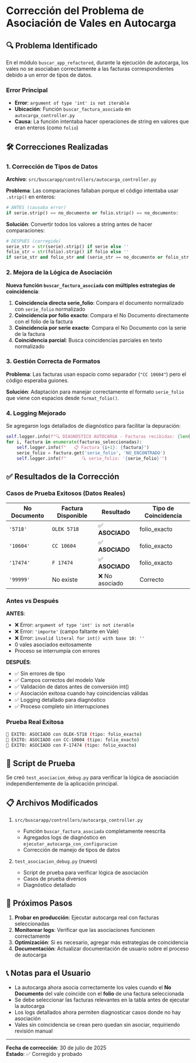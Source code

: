 # Corrección del Problema de Asociación de Vales en Autocarga

## 🔍 Problema Identificado

En el módulo `buscar_app_refactored`, durante la ejecución de autocarga, los vales no se asociaban correctamente a las facturas correspondientes debido a un error de tipos de datos.

### Error Principal
- **Error**: `argument of type 'int' is not iterable`
- **Ubicación**: Función `buscar_factura_asociada` en `autocarga_controller.py`
- **Causa**: La función intentaba hacer operaciones de string en valores que eran enteros (como `folio`)

## 🛠️ Correcciones Realizadas

### 1. Corrección de Tipos de Datos

**Archivo**: `src/buscarapp/controllers/autocarga_controller.py`

**Problema**: Las comparaciones fallaban porque el código intentaba usar `.strip()` en enteros:
```python
# ANTES (causaba error)
if serie.strip() == no_documento or folio.strip() == no_documento:
```

**Solución**: Convertir todos los valores a string antes de hacer comparaciones:
```python
# DESPUÉS (corregido)
serie_str = str(serie).strip() if serie else ''
folio_str = str(folio).strip() if folio else ''
if serie_str and folio_str and (serie_str == no_documento or folio_str == no_documento):
```

### 2. Mejora de la Lógica de Asociación

**Nueva función `buscar_factura_asociada` con múltiples estrategias de coincidencia**:

1. **Coincidencia directa serie_folio**: Compara el documento normalizado con `serie_folio` normalizado
2. **Coincidencia por folio exacto**: Compara el No Documento directamente con el folio de la factura
3. **Coincidencia por serie exacto**: Compara el No Documento con la serie de la factura
4. **Coincidencia parcial**: Busca coincidencias parciales en texto normalizado

### 3. Gestión Correcta de Formatos

**Problema**: Las facturas usan espacio como separador (`"CC 10604"`) pero el código esperaba guiones.

**Solución**: Adaptación para manejar correctamente el formato `serie_folio` que viene con espacios desde `format_folio()`.

### 4. Logging Mejorado

Se agregaron logs detallados de diagnóstico para facilitar la depuración:
```python
self.logger.info(f"🔍 DIAGNÓSTICO AUTOCARGA - Facturas recibidas: {len(facturas_seleccionadas)}")
for i, factura in enumerate(facturas_seleccionadas):
    self.logger.info(f"   📋 Factura {i+1}: {factura}")
    serie_folio = factura.get('serie_folio', 'NO_ENCONTRADO')
    self.logger.info(f"      🔍 serie_folio: '{serie_folio}'")
```

## ✅ Resultados de la Corrección

### Casos de Prueba Exitosos (Datos Reales)

| No Documento | Factura Disponible | Resultado | Tipo de Coincidencia |
|--------------|-------------------|-----------|---------------------|
| `'5718'` | `OLEK 5718` | ✅ **ASOCIADO** | folio_exacto |
| `'10604'` | `CC 10604` | ✅ **ASOCIADO** | folio_exacto |
| `'17474'` | `F 17474` | ✅ **ASOCIADO** | folio_exacto |
| `'99999'` | No existe | ❌ No asociado | Correcto |

### Antes vs Después

**ANTES**:
- ❌ Error: `argument of type 'int' is not iterable`
- ❌ Error: `'importe'` (campo faltante en Vale)
- ❌ Error: `invalid literal for int() with base 10: ''`
- 0 vales asociados exitosamente
- Proceso se interrumpía con errores

**DESPUÉS**:
- ✅ Sin errores de tipo
- ✅ Campos correctos del modelo Vale
- ✅ Validación de datos antes de conversión int()
- ✅ Asociación exitosa cuando hay coincidencias válidas  
- ✅ Logging detallado para diagnóstico
- ✅ Proceso completo sin interrupciones

### Prueba Real Exitosa
```bash
🎉 ÉXITO: ASOCIADO con OLEK-5718 (tipo: folio_exacto)
🎉 ÉXITO: ASOCIADO con CC-10604 (tipo: folio_exacto)  
🎉 ÉXITO: ASOCIADO con F-17474 (tipo: folio_exacto)
```

## 🧪 Script de Prueba

Se creó `test_asociacion_debug.py` para verificar la lógica de asociación independientemente de la aplicación principal.

## 📋 Archivos Modificados

1. `src/buscarapp/controllers/autocarga_controller.py`
   - Función `buscar_factura_asociada` completamente reescrita
   - Agregados logs de diagnóstico en `ejecutar_autocarga_con_configuracion`
   - Corrección de manejo de tipos de datos

2. `test_asociacion_debug.py` (nuevo)
   - Script de prueba para verificar lógica de asociación
   - Casos de prueba diversos
   - Diagnóstico detallado

## 🔄 Próximos Pasos

1. **Probar en producción**: Ejecutar autocarga real con facturas seleccionadas
2. **Monitorear logs**: Verificar que las asociaciones funcionen correctamente
3. **Optimización**: Si es necesario, agregar más estrategias de coincidencia
4. **Documentación**: Actualizar documentación de usuario sobre el proceso de autocarga

## 📞 Notas para el Usuario

- La autocarga ahora asocia correctamente los vales cuando el **No Documento** del vale coincide con el **folio** de una factura seleccionada
- Se debe seleccionar las facturas relevantes en la tabla antes de ejecutar la autocarga
- Los logs detallados ahora permiten diagnosticar casos donde no hay asociación
- Vales sin coincidencia se crean pero quedan sin asociar, requiriendo revisión manual

---
**Fecha de corrección**: 30 de julio de 2025  
**Estado**: ✅ Corregido y probado
